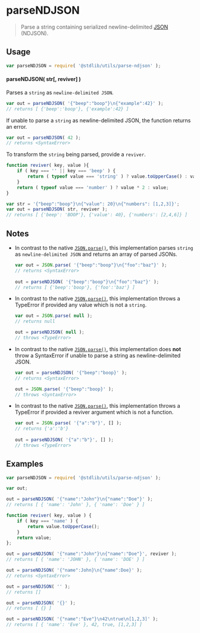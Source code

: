 <!--
@license Apache-2.0

Copyright (c) 2024 The Stdlib Authors.

Licensed under the Apache License, Version 2.0 (the "License");
you may not use this file except in compliance with the License.
You may obtain a copy of the License at

	http://www.apache.org/licenses/LICENSE-2.0

Unless required by applicable law or agreed to in writing, software
distributed under the License is distributed on an "AS IS" BASIS,
WITHOUT WARRANTIES OR CONDITIONS OF ANY KIND, either express or implied.
See the License for the specific language governing permissions and
limitations under the License.
-->

# parseNDJSON

> Parse a string containing serialized newline-delimited [JSON][json] (NDJSON).

<section class="usage">

## Usage

```javascript
var parseNDJSON = require( '@stdlib/utils/parse-ndjson' );
```

#### parseNDJSON( str\[, reviver] )

Parses a `string` as `newline-delimited JSON`.

```javascript
var out = parseNDJSON( '{"beep":"boop"}\n{"example":42}' );
// returns [ {'beep':'boop'}, {'example':42} ]
```

If unable to parse a `string` as newline-delimited JSON, the function returns an error.

```javascript
var out = parseNDJSON( 42 );
// returns <SyntaxError>
```

To transform the `string` being parsed, provide a `reviver`.

```javascript
function reviver( key, value ){
    if ( key === '' || key === 'beep' ) {
        return ( typeof value === 'string' ) ? value.toUpperCase() : value;
    }
    return ( typeof value === 'number' ) ? value * 2 : value;
}

var str = '{"beep":"boop"}\n{"value": 20}\n{"numbers": [1,2,3]}';
var out = parseNDJSON( str, reviver );
// returns [ {'beep': 'BOOP'}, {'value': 40}, {'numbers': [2,4,6]} ]
```

</section>

<!-- /.usage -->

<section class="notes">

## Notes

-   In contrast to the native [`JSON.parse()`][json-parse], this implementation parses `string` as `newline-delimited JSON` and returns an array of parsed JSONs.
  
	```javascript
	var out = JSON.parse( '{"beep":"boop"}\n{"foo":"baz"}' );
	// returns <SyntaxError>
			
	out = parseNDJSON( '{"beep":"boop"}\n{"foo":"baz"}' );
	// returns [ {'beep':'boop'}, {'foo':'baz'} ]
	```

-   In contrast to the native [`JSON.parse()`][json-parse], this implementation throws a TypeError if provided any value which is not a `string`.
	  
	```javascript
	var out = JSON.parse( null );
	// returns null
	
	out = parseNDJSON( null );
	// throws <TypeError>
	```

-   In contrast to the native [`JSON.parse()`][json-parse], this implementation does **not** throw a SyntaxError if unable to parse a string as newline-delimited JSON.
	
	```javascript
	var out = parseNDJSON( '{"beep":"boop}' );
	// returns <SyntaxError>
	
	out = JSON.parse( '{"beep":"boop}' );
	// throws <SyntaxError>
	```
 
-   In contrast to the native [`JSON.parse()`][json-parse], this implementation throws a TypeError if provided a reviver argument which is not a function.
	
    ```javascript
    var out = JSON.parse( '{"a":"b"}', [] );
    // returns {'a':'b'}
 
    out = parseNDJSON( '{"a":"b"}', [] );
    // throws <TypeError>
    ```

</section>

<!-- /.notes -->

<section class="examples">

## Examples

<!-- eslint no-undef: "error" -->

```javascript
var parseNDJSON = require( '@stdlib/utils/parse-ndjson' );

var out;

out = parseNDJSON( '{"name":"John"}\n{"name":"Doe"}' );
// returns [ { 'name': 'John' }, { 'name': 'Doe' } ]

function reviver( key, value ) {
    if ( key === 'name' ) {
        return value.toUpperCase();
    }
    return value;
};

out = parseNDJSON( '{"name":"John"}\n{"name":"Doe"}', reviver );
// returns [ { 'name': 'JOHN' }, { 'name': 'DOE' } ]

out = parseNDJSON( '{"name":John}\n{"name":Doe}' );
// returns <SyntaxError>

out = parseNDJSON( '' );
// returns []

out = parseNDJSON( '{}' );
// returns [ {} ]

out = parseNDJSON( '{"name":"Eve"}\n42\ntrue\n[1,2,3]' );
// returns [ { 'name': 'Eve' }, 42, true, [1,2,3] ]
```

</section>

<!-- /.examples -->

<!-- Section for related `stdlib` packages. Do not manually edit this section, as it is automatically populated. -->

<section class="related">

</section>

<!-- /.related -->

<!-- Section for all links. Make sure to keep an empty line after the `section` element and another before the `/section` close. -->

<section class="links">

[json]: http://www.json.org/

[json-parse]: https://developer.mozilla.org/en/docs/Web/JavaScript/Reference/Global_Objects/JSON/parse

</section>

<!-- /.links -->
